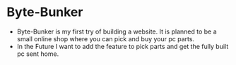 # Byte-Bunker
- Byte-Bunker is my first try of building a website. It is planned to be a small online shop where you can pick and buy your pc parts. 
- In the Future I want to add the feature to pick parts and get the fully built pc sent home.
